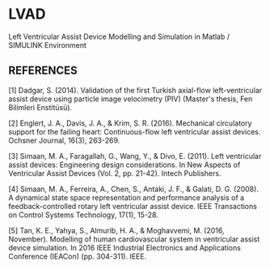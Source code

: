 # LVAD
Left Ventricular Assist Device Modelling and Simulation in Matlab / SIMULINK Environment

## REFERENCES

[1] Dadgar, S. (2014). Validation of the first Turkish axial-flow left-ventricular assist device using particle image velocimetry (PIV) (Master's thesis, Fen Bilimleri Enstitüsü).

[2] Englert, J. A., Davis, J. A., & Krim, S. R. (2016). Mechanical circulatory support for the failing heart: Continuous-flow left ventricular assist devices. Ochsner Journal, 16(3), 263-269.

[3] Simaan, M. A., Faragallah, G., Wang, Y., & Divo, E. (2011). Left ventricular assist devices: Engineering design considerations. In New Aspects of Ventricular Assist Devices (Vol. 2, pp. 21-42). Intech Publishers.

[4] Simaan, M. A., Ferreira, A., Chen, S., Antaki, J. F., & Galati, D. G. (2008). A dynamical state space representation and performance analysis of a feedback-controlled rotary left ventricular assist device. IEEE Transactions on Control Systems Technology, 17(1), 15-28.

[5] Tan, K. E., Yahya, S., Almurib, H. A., & Moghavvemi, M. (2016, November). Modelling of human cardiovascular system in ventricular assist device simulation. In 2016 IEEE Industrial Electronics and Applications Conference (IEACon) (pp. 304-311). IEEE.
